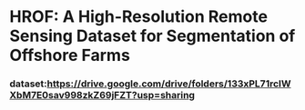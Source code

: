 # HROF: A High-Resolution Remote Sensing Dataset for Segmentation of Offshore Farms

### dataset:https://drive.google.com/drive/folders/133xPL71rcIWXbM7E0sav998zkZ69jFZT?usp=sharing
